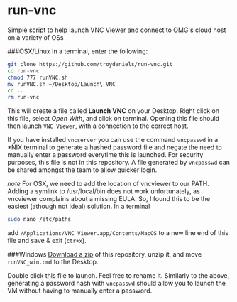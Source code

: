 # run-vnc

Simple script to help launch VNC Viewer and connect to OMG's cloud host on a variety of OSs

###OSX/Linux
In a terminal, enter the following:
```bash
git clone https://github.com/troydaniels/run-vnc.git
cd run-vnc
chmod 777 runVNC.sh
mv runVNC.sh ~/Desktop/Launch\ VNC
cd ..
rm run-vnc
```

This will create a file called **Launch VNC** on your Desktop.
Right click on this file, select *Open With*, and click on terminal.
Opening this file should then launch `VNC Viewer`, with a connection to the correct host.

If you have installed `vncserver` you can use the command `vncpasswd` in a *NIX terminal to generate a hashed password file and negate the need to manually enter a password everytime this is launched. For security purposes, this file is not in this repository.
A file generated by `vncpasswd` can be shared amongst the team to allow quicker login.

*note*
For OSX, we need to add the location of vncviewer to our PATH. Adding a symlink to /usr/local/bin does not work unfortunately, as vncviewer complains about a missing EULA. So, I found this to be the easiest (athough not ideal) solution.
In a terminal
```BASH
sudo nano /etc/paths
```
add `/Applications/VNC Viewer.app/Contents/MacOS` to a new line end of this file and save & exit (`ctr+x`).

###Windows
[Download a zip](https://github.com/troydaniels/run-vnc/archive/master.zip) of this repository, unzip it, and move `runVNC_win.cmd` to the Desktop.

Double click this file to launch. Feel free to rename it.
Similarly to the above, generating a password hash with `vncpasswd` should allow you to launch the VM without having to manually enter a password.

